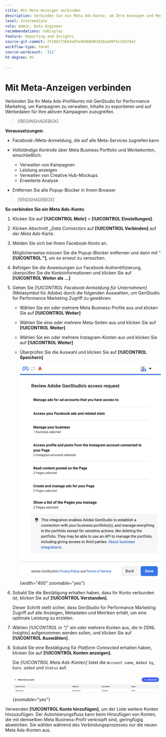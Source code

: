 ```yaml
---
title: Mit Meta-Anzeigen verbinden
description: Verbinden Sie ein Meta Ads-Konto, um Ihre Anzeigen und Medien mit Adobe GenStudio for Performance Marketing zu aktivieren und zu überwachen.
level: Intermediate
role: Admin, Data Engineer
recommendations: noDisplay
feature: Reporting and Insights
source-git-commit: 2f18b273684a9fe9b9b8903838ae09f5cd2b7842
workflow-type: tm+mt
source-wordcount: '311'
ht-degree: 0%

---
```


# Mit Meta-Anzeigen verbinden

Verbinden Sie Ihr Meta Ads-Profilkonto mit GenStudio for Performance Marketing, um Kampagnen zu verwalten, Inhalte zu exportieren und auf Werbedaten für Ihre aktiven Kampagnen zuzugreifen.

>[!BEGINSHADEBOX]

**Voraussetzungen**:

- Facebook-/Meta-Anmeldung, die auf alle Meta-Services zugreifen kann

- _Vollständige Kontrolle_ über Meta Business Portfolio und Werbekonten, einschließlich:

   - Verwalten von Kampagnen
   - Leistung anzeigen
   - Verwalten von Creative Hub-Mockups
   - Erweiterte Analyse

- Entfernen Sie alle Popup-Blocker in Ihrem Browser

>[!ENDSHADEBOX]

**So verbinden Sie ein Meta Ads-Konto**:

1. Klicken Sie auf **[!UICONTROL Mehr]** > **[!UICONTROL Einstellungen]**.

1. Klicken _Abschnitt „Data Connectors_ auf **[!UICONTROL Verbinden]** auf der _Meta Ads_-Karte.

1. Melden Sie sich bei Ihrem Facebook-Konto an.

   Möglicherweise müssen Sie die Popup-Blocker entfernen und dann mit &quot;**[!UICONTROL &quot;]**, um es erneut zu versuchen.

1. Befolgen Sie die Anweisungen zur Facebook-Authentifizierung, überprüfen Sie die Kontoinformationen und klicken Sie auf **[!UICONTROL Weiter als …]**

1. Gehen Sie _[!UICONTROL Facebook-Anmeldung für Unternehmen]_ (Metasymbol für Adobe) durch die folgenden Auswahlen, um GenStudio for Performance Marketing Zugriff zu gewähren:

   - Wählen Sie ein oder mehrere Meta Business-Profile aus und klicken Sie auf **[!UICONTROL Weiter]**
   - Wählen Sie eine oder mehrere Meta-Seiten aus und klicken Sie auf **[!UICONTROL Weiter]**
   - Wählen Sie ein oder mehrere Instagram-Konten aus und klicken Sie auf **[!UICONTROL Weiter]**
   - Überprüfen Sie die Auswahl und klicken Sie auf **[!UICONTROL Speichern]**

     ![Auswahlen überprüfen](/help/assets/meta/meta-review-selections.png "Auswahlen überprüfen"){width="400" zoomable="yes"}

1. Sobald Sie die Bestätigung erhalten haben, dass Ihr Konto verbunden ist, klicken Sie auf **[!UICONTROL Verstanden]**.

   Dieser Schritt stellt sicher, dass GenStudio for Performance Marketing Zugriff auf alle Anzeigen, Metadaten und Metriken erhält, um eine optimale Leistung zu erzielen.

1. Wählen _[!UICONTROL in &quot;]_&quot; ein oder mehrere Konten aus, die in [!DNL Insights] aufgenommen werden sollen, und klicken Sie auf **[!UICONTROL Auswählen]**.

1. Sobald Sie eine Bestätigung für _Platform Connected_ erhalten haben, klicken Sie auf **[!UICONTROL Konten anzeigen]**.

   Die _[!UICONTROL Meta Ads-Konten]_ listet die `Account name`, `Added by`, `Date added` und `Status` auf.

   ![Meta-](/help/assets/meta/meta-accounts-list.png "-Liste verbundener Meta-Konten"){zoomable="yes"}

Verwenden **[!UICONTROL Konto hinzufügen]**, um der Liste weitere Konten hinzuzufügen. Der Autorisierungsfluss kann beim Hinzufügen von Konten, die mit demselben Meta Business-Profil verknüpft sind, geringfügig abweichen. Sie wählen während des Verbindungsprozesses nur die neuen Meta Ads-Konten aus.
